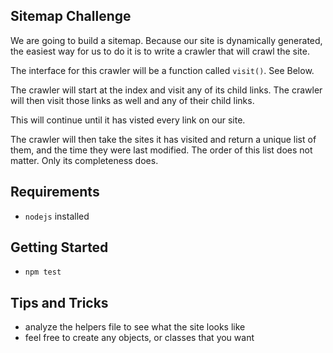 ## Sitemap Challenge

We are going to build a sitemap. Because our site is dynamically generated,
the easiest way for us to do it is to write a crawler that will crawl the
site.

The interface for this crawler will be a function called `visit()`. See Below.

The crawler will start at the index and visit any of its child links.
The crawler will then visit those links as well and any of their child links.

This will continue until it has visted every link on our site.

The crawler will then take the sites it has visited and return a unique list
of them, and the time they were last modified. The order of this list does not
matter. Only its completeness does.

## Requirements

- `nodejs` installed


## Getting Started

- `npm test`


## Tips and Tricks

- analyze the helpers file to see what the site looks like
- feel free to create any objects, or classes that you want